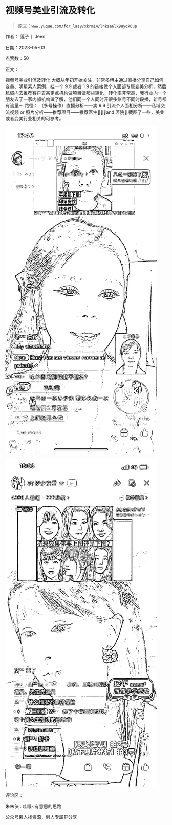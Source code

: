 # 视频号美业引流及转化

> 原文：[`www.yuque.com/for_lazy/xkrm14/lhksa6lk9uyqk0up`](https://www.yuque.com/for_lazy/xkrm14/lhksa6lk9uyqk0up)



作者： 莲子丨 Jeen



日期：2023-05-03



点赞数：50



正文：



视频号美业引流及转化 大概从年初开始关注，非常多博主通过直播分享自己如何变美、明星素人案例，挂一个 9.9 或者 1.9 的链接做个人面部专属变美分析，然后私域内去推荐客户去某定点机构做项目做那些转化，转化率非常高，我行业内一个朋友去了一家内部机构做了解，他们同一个人同时开很多账号不同时段播，新号都有流量～ 路径： （多号操作）直播分析——卖 9.9 引流个人面相分析——私域交流视频 or 照片分析——推荐项目——推荐医生👨🏻‍⚕️and 医院🏥 截图了一些，美业或者变美行业相关的可参考。



![](img/042967cf61aad67a1452f6bc4d747edb.png)  

![](img/735db995c77007552109be5a4ac6541e.png)  

评论区：



朱朱侠 : 哇哦~有意思的思路



公众号懒人找资源，懒人专属群分享

</ne-p></ne-p>